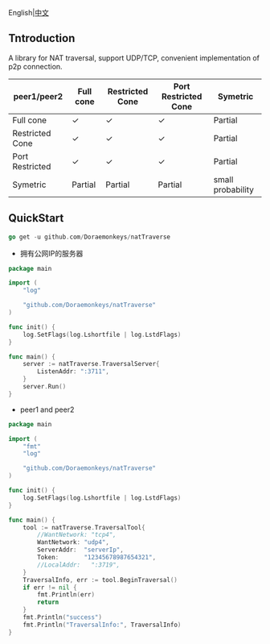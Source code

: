 



English|[中文](/README-ZH.md)  







## Tntroduction

A library for NAT traversal, support UDP/TCP, convenient implementation of p2p connection.

| peer1/peer2     | Full cone | Restricted Cone | Port Restricted Cone | Symetric          |
| --------------- | --------- | --------------- | -------------------- | ----------------- |
| Full cone       | ✓         | ✓               | ✓                    | Partial           |
| Restricted Cone | ✓         | ✓               | ✓                    | Partial           |
| Port Restricted | ✓         | ✓               | ✓                    | Partial           |
| Symetric        | Partial   | Partial         | Partial              | small probability |



## QuickStart

```go
go get -u github.com/Doraemonkeys/natTraverse
```



- 拥有公网IP的服务器

```go
package main

import (
	"log"

	"github.com/Doraemonkeys/natTraverse"
)

func init() {
	log.SetFlags(log.Lshortfile | log.LstdFlags)
}

func main() {
	server := natTraverse.TraversalServer{
		ListenAddr: ":3711",
	}
	server.Run()
}
```



- peer1 and peer2

```go
package main

import (
	"fmt"
	"log"

	"github.com/Doraemonkeys/natTraverse"
)

func init() {
	log.SetFlags(log.Lshortfile | log.LstdFlags)
}

func main() {
	tool := natTraverse.TraversalTool{
		//WantNetwork: "tcp4",
		WantNetwork: "udp4",
		ServerAddr:  "serverIp",
		Token:       "12345678987654321",
		//LocalAddr:   ":3719",
	}
	TraversalInfo, err := tool.BeginTraversal()
	if err != nil {
		fmt.Println(err)
		return
	}
	fmt.Println("success")
	fmt.Println("TraversalInfo:", TraversalInfo)
}
```

